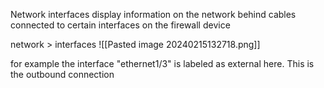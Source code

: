 Network interfaces display information on the network behind cables connected to certain interfaces on the firewall device

network > interfaces
![[Pasted image 20240215132718.png]]

for example the interface "ethernet1/3" is labeled as external here. This is the outbound connection